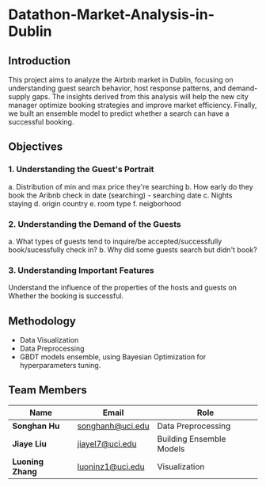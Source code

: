 # Datathon-Market-Analysis-in-Dublin

## Introduction
This project aims to analyze the Airbnb market in Dublin, focusing on understanding guest search behavior, host response patterns, and demand-supply gaps. The insights derived from this analysis will help the new city manager optimize booking strategies and improve market efficiency. Finally, we built an ensemble model to predict whether a search can have a successful booking.

## Objectives
### 1. Understanding the Guest's Portrait
a. Distribution of min and max price they're searching b. How early do they book the Aribnb check in date (searching) - searching date c. Nights staying d. origin country e. room type f. neigborhood

### 2. Understanding the Demand of the Guests
a. What types of guests tend to inquire/be accepted/successfully book/sucessfully check in? b. Why did some guests search but didn't book?

### 3. Understanding Important Features 
Understand the influence of the properties of the hosts and guests on Whether the booking is successful.

## Methodology
* Data Visualization
* Data Preprocessing
* GBDT models ensemble, using Bayesian Optimization for hyperparameters tuning.

## Team Members
| Name               | Email            | Role                    |
| -------------------| ---------------- | ------------------------|
| **Songhan Hu**     | songhanh@uci.edu  | Data Preprocessing      |
| **Jiaye Liu**      | jiayel7@uci.edu  | Building Ensemble Models|
| **Luoning Zhang**  | luoninz1@uci.edu  | Visualization           |
